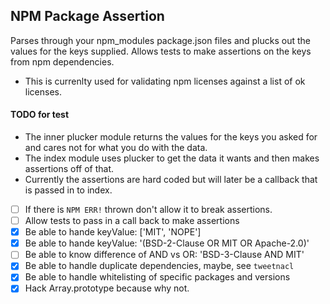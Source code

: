 ## NPM Package Assertion

Parses through your npm_modules package.json files and plucks out the
values for the keys supplied.
Allows tests to make assertions on the keys from npm dependencies.

* This is currenlty used for validating npm licenses against a list of
  ok licenses.

#### TODO for test

* The inner plucker module returns the values for
  the keys you asked for and cares not for what you do with the data.
* The index module uses plucker to get the data it wants and then makes
  assertions off of that.
* Currently the assertions are hard coded but will later be a callback
  that is passed in to index.

- [ ] If there is `NPM ERR!` thrown don't allow it to break assertions.
- [ ] Allow tests to pass in a call back to make assertions
- [x] Be able to hande keyValue: ['MIT', 'NOPE']
- [x] Be able to hande keyValue: '(BSD-2-Clause OR MIT OR Apache-2.0)'
- [ ] Be able to know difference of AND vs OR: 'BSD-3-Clause AND MIT'
- [x] Be able to handle duplicate dependencies, maybe, see `tweetnacl`
- [x] Be able to handle whitelisting of specific packages and versions
- [x] Hack Array.prototype because why not.
